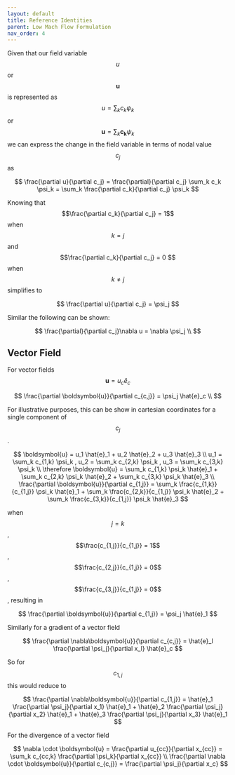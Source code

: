 ```yaml
---
layout: default
title: Reference Identities
parent: Low Mach Flow Formulation
nav_order: 4
---
```

Given that our field variable $$u$$ or $$\boldsymbol{u}$$ is represented as $$u = \sum_k c_k \psi_k $$ or $$ \boldsymbol{u} = \sum_k \boldsymbol{c_k} \psi_k $$ we can express the change in the field variable in terms of nodal value $${c_j}$$ as

$$
\frac{\partial u}{\partial c_j} = \frac{\partial}{\partial c_j} \sum_k c_k \psi_k = \sum_k \frac{\partial c_k}{\partial c_j} \psi_k
$$

Knowing that $$\frac{\partial c_k}{\partial c_j} = 1$$ when $$k = j$$ and $$\frac{\partial c_k}{\partial c_j} = 0 $$ when $$k \neq j$$ simplifies to

$$
\frac{\partial u}{\partial c_j} = \psi_j
$$

Similar the following can be shown:

$$
\frac{\partial}{\partial c_j}\nabla u = \nabla \psi_j \\
$$

## Vector Field
For vector fields $$ \boldsymbol{u} = u_c \hat{e}_c $$

$$
\frac{\partial \boldsymbol{u}}{\partial c_{c,j}} = \psi_j \hat{e}_c \\
$$

For illustrative purposes, this can be show in cartesian coordinates for a single component of $$c_j$$. 

$$
\boldsymbol{u} = u_1 \hat{e}_1 + u_2 \hat{e}_2 + u_3 \hat{e}_3 \\
u_1 = \sum_k c_{1,k} \psi_k , u_2 = \sum_k c_{2,k} \psi_k , u_3 = \sum_k c_{3,k} \psi_k \\ 
\therefore \boldsymbol{u} =  \sum_k c_{1,k} \psi_k \hat{e}_1 + \sum_k c_{2,k} \psi_k  \hat{e}_2 + \sum_k c_{3,k} \psi_k \hat{e}_3 \\
\frac{\partial \boldsymbol{u}}{\partial c_{1,j}} = \sum_k \frac{c_{1,k}}{c_{1,j}} \psi_k \hat{e}_1 + \sum_k \frac{c_{2,k}}{c_{1,j}} \psi_k  \hat{e}_2 + \sum_k \frac{c_{3,k}}{c_{1,j}} \psi_k \hat{e}_3
$$

when $$j = k$$, $$\frac{c_{1,j}}{c_{1,j}} = 1$$, $$\frac{c_{2,j}}{c_{1,j}} = 0$$, $$\frac{c_{3,j}}{c_{1,j}} = 0$$, resulting in 

$$
\frac{\partial \boldsymbol{u}}{\partial c_{1,j}} = \psi_j \hat{e}_1 
$$

Similarly for a gradient of a vector field

$$
\frac{\partial \nabla\boldsymbol{u}}{\partial c_{c,j}} = \hat{e}_l \frac{\partial \psi_j}{\partial x_l} \hat{e}_c
$$

So for $$c_{1,j}$$ this would reduce to

$$
\frac{\partial \nabla\boldsymbol{u}}{\partial c_{1,j}} = \hat{e}_1 \frac{\partial \psi_j}{\partial x_1} \hat{e}_1 + \hat{e}_2 \frac{\partial \psi_j}{\partial x_2} \hat{e}_1 + \hat{e}_3 \frac{\partial \psi_j}{\partial x_3} \hat{e}_1
$$

For the divergence of a vector field

$$ 
\nabla \cdot \boldsymbol{u} = \frac{\partial u_{cc}}{\partial x_{cc}}  = \sum_k c_{cc,k} \frac{\partial \psi_k}{\partial x_{cc}} \\
\frac{\partial \nabla \cdot \boldsymbol{u}}{\partial c_{c,j}} = \frac{\partial \psi_j}{\partial x_c}
$$

